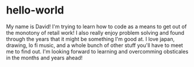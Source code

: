 # hello-world
My name is David! I'm trying to learn how to code as a means to get out of the monotony of retail work! I also really enjoy problem solving and found through the years that it might be something I'm good at.
I love japan, drawing, lo fi music, and a whole bunch of other stuff you'll have to meet me to find out. I'm looking forward to learning and overcomming obsticales in the months and years ahead!
